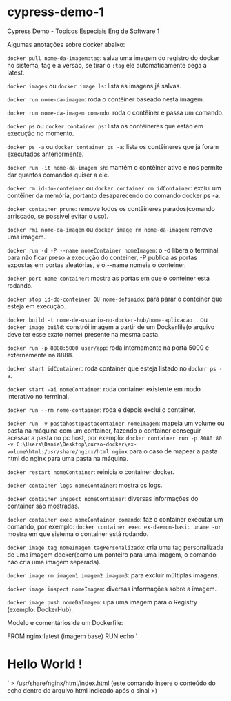# cypress-demo-1
Cypress Demo - Topicos Especiais Eng de Software 1

Algumas anotações sobre docker abaixo:

`docker pull nome-da-imagem:tag`: salva uma imagem do registro do docker no sistema, tag é a versão, se tirar o `:tag` ele automaticamente pega a latest.

`docker images` ou `docker image ls`: lista as imagens já salvas.

`docker run nome-da-imagem`: roda o contêiner baseado nesta imagem.

`docker run nome-da-imagem comando`: roda o contêiner e passa um comando.

`docker ps` ou `docker container ps`: lista os contêineres que estão em execução no momento.

`docker ps -a` ou `docker container ps -a`: lista os contêineres que já foram executados anteriormente.

`docker run -it nome-da-imagem sh`: mantém o contêiner ativo e nos permite dar quantos comandos quiser a ele.

`docker rm id-do-conteiner` ou `docker container rm idContainer`: exclui um contêiner da memória, portanto desaparecendo do comando docker ps -a.

`docker container prune`: remove todos os contêineres parados(comando arriscado, se possível evitar o uso).

`docker rmi nome-da-imagem` ou `docker image rm nome-da-imagem`: remove uma imagem.

`docker run -d -P --name nomeContainer nomeImagem`: o -d libera o terminal para não ficar preso à execução do conteiner, -P publica as portas expostas em portas aleatórias, e o --name nomeia o conteiner.

`docker port nome-container`: mostra as portas em que o conteiner esta rodando.

`docker stop id-do-conteiner OU nome-definido`:  para parar o conteiner que esteja em execução.

`docker build -t nome-de-usuario-no-docker-hub/nome-aplicacao .` ou `docker image build`: constrói imagem a partir de um Dockerfile(o arquivo deve ter esse exato nome) presente na mesma pasta.

`docker run -p 8888:5000 user/app`: roda internamente na porta 5000 e externamente na 8888.

`docker start idContainer`: roda container que esteja listado no `docker ps -a`.

`docker start -ai nomeContainer`: roda container existente em modo interativo no terminal.

`docker run --rm nome-container`: roda e depois exclui o container.

`docker run -v pastahost:pastacontainer nomeImagem`: mapeia um volume ou pasta na máquina com um container, fazendo o container conseguir acessar a pasta no pc host, por exemplo:
`docker container run -p 8080:80 -v C:\Users\Danie\Desktop\curso-docker\ex-volume\html:/usr/share/nginx/html nginx` para o caso de mapear a pasta html do nginx para uma pasta na máquina.

`docker restart nomeContainer`: reinicia o container docker.

`docker container logs nomeContainer`: mostra os logs.

`docker container inspect nomeContainer`: diversas informações do container são mostradas.

`docker container exec nomeContainer comando`: faz o container executar um comando, por exemplo: `docker container exec ex-daemon-basic uname -or` mostra em que sistema o container está rodando.

`docker image tag nomeImagem tagPersonalizado`: cria uma tag personalizada de uma imagem docker(como um ponteiro para uma imagem, o comando não cria uma imagem separada).

`docker image rm imagem1 imagem2 imagem3`: para excluir múltiplas imagens.

`docker image inspect nomeImagem`: diversas informações sobre a imagem.

`docker image push nomeDaImagem`: upa uma imagem para o Registry (exemplo: DockerHub).

Modelo e comentários de um Dockerfile:

FROM nginx:latest (imagem base)
RUN echo '<h1>Hello World !</h1>' > /usr/share/nginx/html/index.html (este comando insere o conteúdo do echo dentro do arquivo html indicado após o sinal >)

